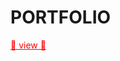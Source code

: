 # PORTFOLIO
<a href="https://eu-ny.github.io/portfolio/index2.html" style="color:red;">🧸 view 🧸</a>   
